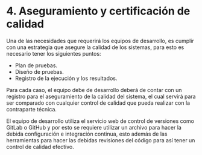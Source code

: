 # 4. Aseguramiento y certificación de calidad

Una de las necesidades que requerirá  los equipos de desarrollo, es cumplir con una estrategia que asegure la calidad de los sistemas, para esto es necesario tener los siguientes puntos: 

- Plan de pruebas.
- Diseño de pruebas.
- Registro de la ejecución y los resultados.

Para cada caso, el equipo debe de desarrollo deberá de contar con un registro para el aseguramiento de la calidad del sistema, el cual servirá para ser comparado con cualquier control de calidad que pueda realizar con la contraparte técnica.

El equipo de desarrollo utiliza el servicio web de control de versiones como  GitLab o GitHub y por esto se requiere utilizar un archivo para hacer la debida configuración e integración continua, esto además de las herramientas para hacer las debidas revisiones del código para así tener un control de calidad efectivo.
